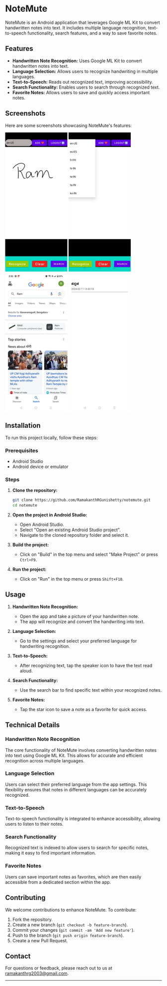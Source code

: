 # NoteMute

NoteMute is an Android application that leverages Google ML Kit to convert handwritten notes into text. It includes multiple language recognition, text-to-speech functionality, search features, and a way to save favorite notes.

## Features

- **Handwritten Note Recognition:** Uses Google ML Kit to convert handwritten notes into text.
- **Language Selection:** Allows users to recognize handwriting in multiple languages.
- **Text-to-Speech:** Reads out recognized text, improving accessibility.
- **Search Functionality:** Enables users to search through recognized text.
- **Favorite Notes:** Allows users to save and quickly access important notes.

## Screenshots

Here are some screenshots showcasing NoteMute's features:

<img src="./images/NoteInput.jpg" alt="Handwritten Note Recognition" width="200">

<img src="./images/language.jpg" alt="Language Selection" width="200">

<img src="./images/Search.jpg" alt="Search Functionality" width="200">

<img src="./images/Favs.jpg" alt="Favorite Notes" width="200">



## Installation

To run this project locally, follow these steps:

### Prerequisites

- Android Studio
- Android device or emulator

### Steps

1. **Clone the repository:**

   ```bash
   git clone https://github.com/RamakanthRGunishetty/notemute.git
   cd notemute
   ```

2. **Open the project in Android Studio:**
   - Open Android Studio.
   - Select "Open an existing Android Studio project".
   - Navigate to the cloned repository folder and select it.

3. **Build the project:**
   - Click on "Build" in the top menu and select "Make Project" or press `Ctrl+F9`.

4. **Run the project:**
   - Click on "Run" in the top menu or press `Shift+F10`.

## Usage

1. **Handwritten Note Recognition:**
   - Open the app and take a picture of your handwritten note.
   - The app will recognize and convert the handwriting into text.

2. **Language Selection:**
   - Go to the settings and select your preferred language for handwriting recognition.

3. **Text-to-Speech:**
   - After recognizing text, tap the speaker icon to have the text read aloud.

4. **Search Functionality:**
   - Use the search bar to find specific text within your recognized notes.

5. **Favorite Notes:**
   - Tap the star icon to save a note as a favorite for quick access.

## Technical Details

### Handwritten Note Recognition

The core functionality of NoteMute involves converting handwritten notes into text using Google ML Kit. This allows for accurate and efficient recognition across multiple languages.

### Language Selection

Users can select their preferred language from the app settings. This flexibility ensures that notes in different languages can be accurately recognized.

### Text-to-Speech

Text-to-speech functionality is integrated to enhance accessibility, allowing users to listen to their notes.

### Search Functionality

Recognized text is indexed to allow users to search for specific notes, making it easy to find important information.

### Favorite Notes

Users can save important notes as favorites, which are then easily accessible from a dedicated section within the app.

## Contributing

We welcome contributions to enhance NoteMute. To contribute:

1. Fork the repository.
2. Create a new branch (`git checkout -b feature-branch`).
3. Commit your changes (`git commit -am 'Add new feature'`).
4. Push to the branch (`git push origin feature-branch`).
5. Create a new Pull Request.

## Contact

For questions or feedback, please reach out to us at [ramakanthrg2003@gmail.com](mailto:ramakanthrg2003@gmail.com).

---
